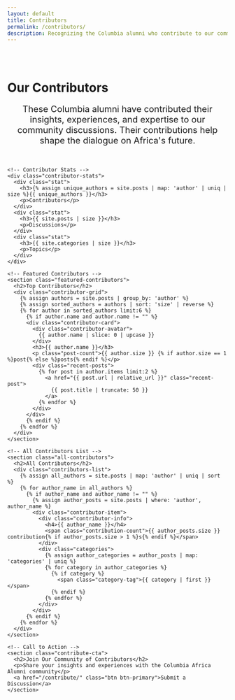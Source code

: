 ```yaml
---
layout: default
title: Contributors
permalink: /contributors/
description: Recognizing the Columbia alumni who contribute to our community discussions
---
```


<div class="container">
  <div class="contributors-page">
    <h1>Our Contributors</h1>
    <p class="intro">
      These Columbia alumni have contributed their insights, experiences, and expertise to our community discussions. 
      Their contributions help shape the dialogue on Africa's future.
    </p>

    <!-- Contributor Stats -->
    <div class="contributor-stats">
      <div class="stat">
        <h3>{% assign unique_authors = site.posts | map: 'author' | uniq | size %}{{ unique_authors }}</h3>
        <p>Contributors</p>
      </div>
      <div class="stat">
        <h3>{{ site.posts | size }}</h3>
        <p>Discussions</p>
      </div>
      <div class="stat">
        <h3>{{ site.categories | size }}</h3>
        <p>Topics</p>
      </div>
    </div>

    <!-- Featured Contributors -->
    <section class="featured-contributors">
      <h2>Top Contributors</h2>
      <div class="contributor-grid">
        {% assign authors = site.posts | group_by: 'author' %}
        {% assign sorted_authors = authors | sort: 'size' | reverse %}
        {% for author in sorted_authors limit:6 %}
          {% if author.name and author.name != "" %}
          <div class="contributor-card">
            <div class="contributor-avatar">
              {{ author.name | slice: 0 | upcase }}
            </div>
            <h3>{{ author.name }}</h3>
            <p class="post-count">{{ author.size }} {% if author.size == 1 %}post{% else %}posts{% endif %}</p>
            <div class="recent-posts">
              {% for post in author.items limit:2 %}
                <a href="{{ post.url | relative_url }}" class="recent-post">
                  {{ post.title | truncate: 50 }}
                </a>
              {% endfor %}
            </div>
          </div>
          {% endif %}
        {% endfor %}
      </div>
    </section>

    <!-- All Contributors List -->
    <section class="all-contributors">
      <h2>All Contributors</h2>
      <div class="contributors-list">
        {% assign all_authors = site.posts | map: 'author' | uniq | sort %}
        {% for author_name in all_authors %}
          {% if author_name and author_name != "" %}
            {% assign author_posts = site.posts | where: 'author', author_name %}
            <div class="contributor-item">
              <div class="contributor-info">
                <h4>{{ author_name }}</h4>
                <span class="contribution-count">{{ author_posts.size }} contribution{% if author_posts.size > 1 %}s{% endif %}</span>
              </div>
              <div class="categories">
                {% assign author_categories = author_posts | map: 'categories' | uniq %}
                {% for category in author_categories %}
                  {% if category %}
                    <span class="category-tag">{{ category | first }}</span>
                  {% endif %}
                {% endfor %}
              </div>
            </div>
          {% endif %}
        {% endfor %}
      </div>
    </section>

    <!-- Call to Action -->
    <section class="contribute-cta">
      <h2>Join Our Community of Contributors</h2>
      <p>Share your insights and experiences with the Columbia Africa Alumni community</p>
      <a href="/contribute/" class="btn btn-primary">Submit a Discussion</a>
    </section>
  </div>
</div>

<style>
.contributors-page {
  max-width: 1000px;
  margin: 0 auto;
  padding: 2rem 0;
}

.intro {
  font-size: 1.25rem;
  color: var(--text-light);
  text-align: center;
  margin-bottom: 3rem;
  max-width: 700px;
  margin-left: auto;
  margin-right: auto;
}

/* Stats Section */
.contributor-stats {
  display: grid;
  grid-template-columns: repeat(3, 1fr);
  gap: 2rem;
  margin: 3rem 0;
}

.stat {
  text-align: center;
  padding: 2rem;
  background: var(--columbia-light-blue);
  color: white;
  border-radius: 12px;
}

.stat h3 {
  font-size: 3rem;
  margin: 0;
  color: white;
}

.stat p {
  margin: 0.5rem 0 0;
  font-size: 1.1rem;
  opacity: 0.9;
}

/* Featured Contributors */
.featured-contributors {
  margin: 4rem 0;
}

.featured-contributors h2 {
  text-align: center;
  color: var(--columbia-blue);
  margin-bottom: 2rem;
}

.contributor-grid {
  display: grid;
  grid-template-columns: repeat(auto-fill, minmax(300px, 1fr));
  gap: 2rem;
  margin-top: 2rem;
}

.contributor-card {
  background: white;
  border: 1px solid #e0e0e0;
  border-radius: 12px;
  padding: 2rem;
  text-align: center;
  transition: var(--transition);
}

.contributor-card:hover {
  box-shadow: var(--shadow-hover);
  transform: translateY(-4px);
}

.contributor-avatar {
  width: 80px;
  height: 80px;
  background: var(--columbia-blue);
  color: white;
  border-radius: 50%;
  display: flex;
  align-items: center;
  justify-content: center;
  font-size: 2rem;
  font-weight: 600;
  margin: 0 auto 1rem;
}

.contributor-card h3 {
  color: var(--columbia-blue);
  margin-bottom: 0.5rem;
}

.post-count {
  color: var(--text-light);
  margin-bottom: 1rem;
}

.recent-posts {
  margin-top: 1rem;
  display: flex;
  flex-direction: column;
  gap: 0.5rem;
}

.recent-post {
  font-size: 0.875rem;
  color: var(--text-light);
  text-decoration: none;
  padding: 0.5rem;
  border-radius: 4px;
  transition: var(--transition);
}

.recent-post:hover {
  background: #f8f9fa;
  color: var(--columbia-blue);
}

/* All Contributors List */
.all-contributors {
  margin: 4rem 0;
}

.all-contributors h2 {
  text-align: center;
  color: var(--columbia-blue);
  margin-bottom: 2rem;
}

.contributors-list {
  display: grid;
  gap: 1rem;
  max-width: 800px;
  margin: 0 auto;
}

.contributor-item {
  display: flex;
  justify-content: space-between;
  align-items: center;
  padding: 1rem 1.5rem;
  background: white;
  border: 1px solid #e0e0e0;
  border-radius: 8px;
  transition: var(--transition);
}

.contributor-item:hover {
  box-shadow: var(--shadow);
}

.contributor-info h4 {
  margin: 0;
  color: var(--columbia-blue);
}

.contribution-count {
  font-size: 0.875rem;
  color: var(--text-light);
}

.categories {
  display: flex;
  gap: 0.5rem;
}

.category-tag {
  font-size: 0.75rem;
  padding: 0.25rem 0.75rem;
  background: var(--columbia-light-blue);
  color: white;
  border-radius: 20px;
}

/* CTA Section */
.contribute-cta {
  text-align: center;
  padding: 4rem 2rem;
  background: #f8f9fa;
  border-radius: 12px;
  margin: 4rem 0;
}

.contribute-cta h2 {
  color: var(--columbia-blue);
  margin-bottom: 1rem;
}

.contribute-cta p {
  font-size: 1.1rem;
  color: var(--text-light);
  margin-bottom: 2rem;
}

/* Responsive */
@media (max-width: 768px) {
  .contributor-stats {
    grid-template-columns: 1fr;
    gap: 1rem;
  }
  
  .stat {
    padding: 1.5rem;
  }
  
  .contributor-grid {
    grid-template-columns: 1fr;
  }
  
  .contributor-item {
    flex-direction: column;
    gap: 1rem;
    text-align: center;
  }
  
  .categories {
    justify-content: center;
  }
}
</style>
